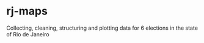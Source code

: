 # rj-maps
Collecting, cleaning, structuring and plotting data for 6 elections in the state of Rio de Janeiro
